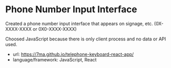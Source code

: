 # Phone Number Input Interface

Created a phone number input interface that appears on signage, etc. (0X-XXXX-XXXX or 0X0-XXXX-XXXX)

Choosed JavaScript because there is only client process and no data or API used.

- url: https://7ma.github.io/telephone-keyboard-react-app/
- language/framework: JavaScript, React
